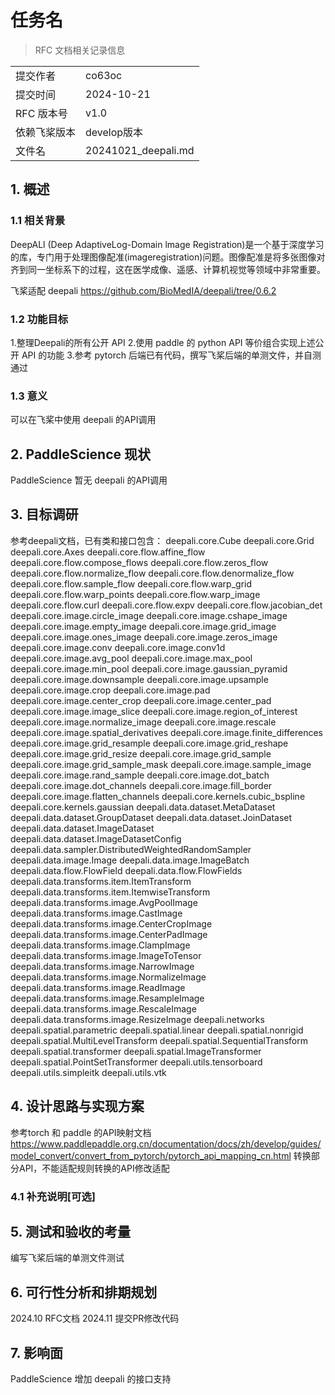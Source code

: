 # 任务名

> RFC 文档相关记录信息

|              |                     |
| ------------ | ------------------- |
| 提交作者     | co63oc              |
| 提交时间     | 2024-10-21          |
| RFC 版本号   | v1.0                |
| 依赖飞桨版本 | develop版本         |
| 文件名       | 20241021_deepali.md |

## 1. 概述

### 1.1 相关背景

DeepALl (Deep AdaptiveLog-Domain lmage Registration)是一个基于深度学习的库，专门用于处理图像配准(imageregistration)问题。图像配准是将多张图像对齐到同一坐标系下的过程，这在医学成像、遥感、计算机视觉等领域中非常重要。

飞桨适配 deepali https://github.com/BioMedIA/deepali/tree/0.6.2 

### 1.2 功能目标

1.整理Deepali的所有公开 API
2.使用 paddle 的 python API 等价组合实现上述公开 API 的功能
3.参考 pytorch 后端已有代码，撰写飞桨后端的单测文件，并自测通过

### 1.3 意义

可以在飞桨中使用 deepali 的API调用 

## 2. PaddleScience 现状

PaddleScience 暂无 deepali 的API调用

## 3. 目标调研

参考deepali文档，已有类和接口包含：
deepali.core.Cube
deepali.core.Grid
deepali.core.Axes
deepali.core.flow.affine_flow
deepali.core.flow.compose_flows
deepali.core.flow.zeros_flow
deepali.core.flow.normalize_flow
deepali.core.flow.denormalize_flow
deepali.core.flow.sample_flow
deepali.core.flow.warp_grid
deepali.core.flow.warp_points
deepali.core.flow.warp_image
deepali.core.flow.curl
deepali.core.flow.expv
deepali.core.flow.jacobian_det
deepali.core.image.circle_image
deepali.core.image.cshape_image
deepali.core.image.empty_image
deepali.core.image.grid_image
deepali.core.image.ones_image
deepali.core.image.zeros_image
deepali.core.image.conv
deepali.core.image.conv1d
deepali.core.image.avg_pool
deepali.core.image.max_pool
deepali.core.image.min_pool
deepali.core.image.gaussian_pyramid
deepali.core.image.downsample
deepali.core.image.upsample
deepali.core.image.crop
deepali.core.image.pad
deepali.core.image.center_crop
deepali.core.image.center_pad
deepali.core.image.image_slice
deepali.core.image.region_of_interest
deepali.core.image.normalize_image
deepali.core.image.rescale
deepali.core.image.spatial_derivatives
deepali.core.image.finite_differences
deepali.core.image.grid_resample
deepali.core.image.grid_reshape
deepali.core.image.grid_resize
deepali.core.image.grid_sample
deepali.core.image.grid_sample_mask
deepali.core.image.sample_image
deepali.core.image.rand_sample
deepali.core.image.dot_batch
deepali.core.image.dot_channels
deepali.core.image.fill_border
deepali.core.image.flatten_channels
deepali.core.kernels.cubic_bspline
deepali.core.kernels.gaussian
deepali.data.dataset.MetaDataset
deepali.data.dataset.GroupDataset
deepali.data.dataset.JoinDataset
deepali.data.dataset.ImageDataset
deepali.data.dataset.ImageDatasetConfig
deepali.data.sampler.DistributedWeightedRandomSampler
deepali.data.image.Image
deepali.data.image.ImageBatch
deepali.data.flow.FlowField
deepali.data.flow.FlowFields
deepali.data.transforms.item.ItemTransform
deepali.data.transforms.item.ItemwiseTransform
deepali.data.transforms.image.AvgPoolImage
deepali.data.transforms.image.CastImage
deepali.data.transforms.image.CenterCropImage
deepali.data.transforms.image.CenterPadImage
deepali.data.transforms.image.ClampImage
deepali.data.transforms.image.ImageToTensor
deepali.data.transforms.image.NarrowImage
deepali.data.transforms.image.NormalizeImage
deepali.data.transforms.image.ReadImage
deepali.data.transforms.image.ResampleImage
deepali.data.transforms.image.RescaleImage
deepali.data.transforms.image.ResizeImage
deepali.networks
deepali.spatial.parametric
deepali.spatial.linear
deepali.spatial.nonrigid
deepali.spatial.MultiLevelTransform
deepali.spatial.SequentialTransform
deepali.spatial.transformer
deepali.spatial.ImageTransformer
deepali.spatial.PointSetTransformer
deepali.utils.tensorboard
deepali.utils.simpleitk
deepali.utils.vtk

## 4. 设计思路与实现方案

参考torch 和 paddle 的API映射文档
https://www.paddlepaddle.org.cn/documentation/docs/zh/develop/guides/model_convert/convert_from_pytorch/pytorch_api_mapping_cn.html
转换部分API，不能适配规则转换的API修改适配

### 4.1 补充说明[可选]


## 5. 测试和验收的考量

编写飞桨后端的单测文件测试

## 6. 可行性分析和排期规划

2024.10 RFC文档
2024.11 提交PR修改代码

## 7. 影响面

PaddleScience 增加 deepali 的接口支持
